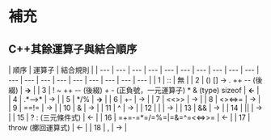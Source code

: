 # 補充

## C++其餘運算子與結合順序

| 順序 | 運算子 | 結合規則 |
| --- | --- | --- | --- | --- | --- | --- | --- | --- | --- | --- | --- | --- | --- | --- | --- | --- | --- | --- |
| 1 | :: | 無 |
| 2 | \(\) \[\] -&gt; . ++ -- \(後綴\) | **-&gt;** |
| 3 | ! ~ ++ -- \(後綴\) + - \(正負號，一元運算子\) \* & \(type\) sizeof | **&lt;-** |
| 4 | .\*–&gt;\* | -&gt; |
| 5 | \*/% | **-&gt;** |
| 6 | +- | -&gt; |
| 7 | &lt;&lt;&gt;&gt; | -&gt; |
| 8 | &lt;&gt;&lt;=&gt;= | -&gt; |
| 9 | ==!= | -&gt; |
| 10 | & | -&gt; |
| 11 | ^ | -&gt; |
| 12 | \| | -&gt; |
| 13 | && | -&gt; |
| 14 | \|\| | -&gt; |
| 15 | ? : \(三元條件式\) | &lt;- |
| 16 | =+=-=\*=/=%=\|=&=^=&lt;&lt;=&gt;&gt;= | &lt;- |
| 17 | throw \(擲回運算式\) | &lt;- |
| 18 | , | -&gt; |


